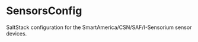 SensorsConfig
=============

SaltStack configuration for the SmartAmerica/CSN/SAF/I-Sensorium sensor devices.
